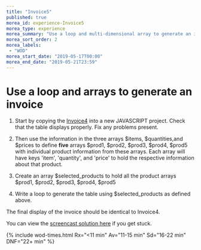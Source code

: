 ```yaml
--- 
title: "Invoice5" 
published: true 
morea_id: experience-Invoice5
morea_type: experience 
morea_summary: "Use a loop and multi-dimensional array to generate an invoice of products"
morea_sort_order: 2 
morea_labels:
 - "WOD"
morea_start_date: "2019-05-17T00:00"
morea_end_date: "2019-05-21T23:59"
---
```


# Use a loop and arrays to generate an invoice

1. Start by copying the [Invoice4](../100.Arrays-I/experience-Invoice4.html) into a new JAVASCRIPT project. Check that the table displays properly. Fix any problems present.

2. Then use the information in the three arrays $items, $quantities,and $prices to define **five** arrays $prod1, $prod2, $prod3, $prod4, $prod5 with individual product information from these arrays. Each array will have keys 'item', 'quantity', and 'price' to hold the respective information about that product.

3. Create an array $selected_products to hold all the product arrays $prod1, $prod2, $prod3, $prod4, $prod5 

4. Write a loop to generate the table using $selected_products as defined above. 

The final display of the invoice should be identical to Invoice4.

You can view the [screencast solution here](https://youtu.be/LZzgxBuyEJA) if you get stuck.

{% include wod-times.html Rx="<11 min" Av="11-15 min" Sd="16-22 min" DNF="22+ min" %}